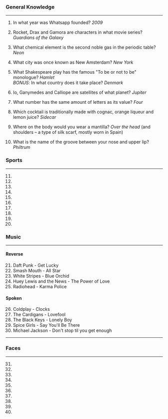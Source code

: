 ### General Knowledge
---
1. In what year was Whatsapp founded? *2009*
2. Rocket, Drax and Gamora are characters in what movie series? *Guardians of the Galaxy*
3. What chemical element is the second noble gas in the periodic table? *Neon*
4. What city was once known as New Amsterdam? *New York*
5. What Shakespeare play has the famous "To be or not to be" monologue? *Hamlet*      
      _BONUS_: In what country does it take place? *Denmark*
6. Io, Ganymedes and Calliope are satellites of what planet? *Jupiter*
7. What number has the same amount of letters as its value? *Four*

8. Which cocktail is traditionally made with cognac, orange liqueur and lemon juice? *Sidecar*
9. Where on the body would you wear a mantilla? *Over the head* (and shoulders – a type of silk scarf, mostly worn in Spain)

10. What is the name of the groove between your nose and upper lip? *Philtrum*

### Sports
---
11.
12.
13.
14.
15.
16.
17.
18.
19.
20. 

### Music
---
#### Reverse
21. Daft Punk - Get Lucky
22. Smash Mouth - All Star
23. White Stripes - Blue Orchid
24. Huey Lewis and the News - The Power of Love
25. Radiohead - Karma Police
#### Spoken
26. Coldplay - Clocks
27. The Cardigans - Lovefool
28. The Black Keys - Lonely Boy
29. Spice Girls - Say You'll Be There
30. Michael Jackson - Don't stop til you get enough
---

### Faces
---
31.
32.
33.
34.
35.
36.
37.
38.
39.
40.
